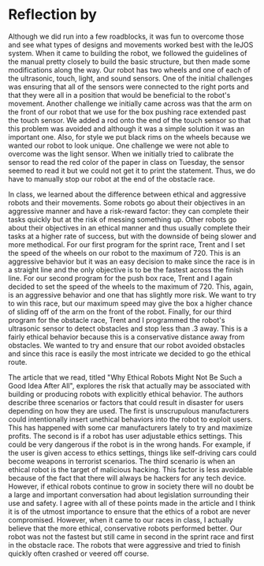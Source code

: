 # Reflection by 

Although
we did run into a few roadblocks, it was fun to overcome those and see what types
of designs and movements worked best with the leJOS system. When it came to building
the robot, we followed the guidelines of the manual pretty closely to build the
basic structure, but then made some modifications along the way. Our robot has two
wheels and one of each of the ultrasonic, touch, light, and sound sensors. One of
the initial challenges was ensuring that all of the sensors were connected to the
right ports and that they were all in a position that would be beneficial to the
robot's movement. Another challenge we initially came across was that the arm on the
front of our robot that we use for the box pushing race extended past the touch sensor.
We added a rod onto the end of the touch sensor so that this problem was avoided and
although it was a simple solution it was an important one. Also, for style we put black rims
on the wheels because we wanted our robot to look unique. One challenge we were not
able to overcome was the light sensor. When we initially tried to calibrate the sensor
to read the red color of the paper in class on Tuesday, the sensor seemed to read it but
we could not get it to print the statement. Thus, we do have to manually stop our robot
at the end of the obstacle race.

In class, we learned about the difference between ethical and aggressive robots and their
movements. Some robots go about their objectives in an aggressive manner and have a risk-reward
factor: they can complete their tasks quickly but at the risk of messing something up. Other
robots go about their objectives in an ethical manner and thus usually complete their tasks
at a higher rate of success, but with the downside of being slower and more methodical. For
our first program for the sprint race, Trent and I set the speed of the wheels on our robot to
the maximum of 720. This is an aggressive behavior but it was an easy decision to make since the
race is in a straight line and the only objective is to be the fastest across the finish line.
For our second program for the push box race, Trent and I again decided to set the speed of the
wheels to the maximum of 720. This, again, is an aggressive behavior and one that has slightly
more risk. We want to try to win this race, but our maximum speed may give the box a higher chance
of sliding off of the arm on the front of the robot. Finally, for our third program for the
obstacle race, Trent and I programmed the robot's ultrasonic sensor to detect obstacles and stop
less than .3 away. This is a fairly ethical behavior because this is a conservative distance away
from obstacles. We wanted to try and ensure that our robot avoided obstacles and since this race
is easily the most intricate we decided to go the ethical route.

The article that we read, titled "Why Ethical Robots Might Not Be Such a Good Idea After All", explores the risk that actually may be associated with building or producing robots with explicitly ethical behavior. The authors describe three scenarios or factors that could result in disaster for users depending on how they are used. The first is unscrupulous manufacturers could intentionally insert unethical behaviors into the robot to exploit users. This has happened with some car manufacturers lately to try and maximize profits. The second is if a robot has user adjustable ethics settings. This could be very dangerous if the robot is in the wrong hands. For example, if the user is given access to ethics settings, things like self-driving cars could become weapons in terrorist scenarios. The third scenario is when an ethical robot is the target of malicious hacking. This factor is less avoidable because of the fact that there will always be hackers for any tech device. However, if ethical robots continue to grow in society there will no doubt be a large and important conversation had about legislation surrounding their use and safety. I agree with all of these points made in the article and I think it is of the utmost importance to ensure that the ethics of a robot are never compromised. However, when it came to our races in class, I actually believe that the more ethical, conservative robots performed better. Our robot was not the fastest but still came in second in the sprint race and first in the obstacle race. The robots that were aggressive and tried to finish quickly often crashed or veered off course.
